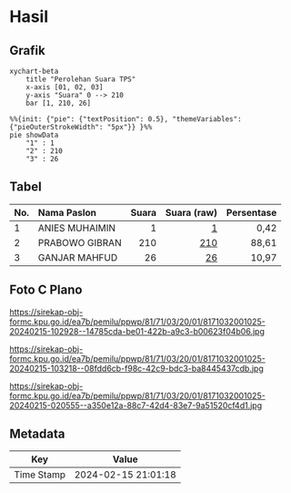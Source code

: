 # Hasil

## Grafik

```mermaid
xychart-beta
    title "Perolehan Suara TPS"
    x-axis [01, 02, 03]
    y-axis "Suara" 0 --> 210
    bar [1, 210, 26]
```

```mermaid
%%{init: {"pie": {"textPosition": 0.5}, "themeVariables": {"pieOuterStrokeWidth": "5px"}} }%%
pie showData
    "1" : 1
    "2" : 210
    "3" : 26
```

## Tabel

| No. | Nama Paslon    | Suara | Suara (raw) | Persentase |
|:--- |:-------------- | -----:| -----------:| ----------:|
| 1   | ANIES MUHAIMIN | 1     | [1][p-1]    | 0,42       |
| 2   | PRABOWO GIBRAN | 210   | [210][p-2]  | 88,61      |
| 3   | GANJAR MAHFUD  | 26    | [26][p-3]   | 10,97      |


[p-1]: https://github.com/gigit-pemilu/pemilu-2024-81-maluku/blob/main/pilpres/hitung-suara/sub/81-maluku/sub/71-kota-ambon/sub/03-baguala/sub/2001-passo/sub/025-tps/sub/paslon-1.txt
[p-2]: https://github.com/gigit-pemilu/pemilu-2024-81-maluku/blob/main/pilpres/hitung-suara/sub/81-maluku/sub/71-kota-ambon/sub/03-baguala/sub/2001-passo/sub/025-tps/sub/paslon-2.txt
[p-3]: https://github.com/gigit-pemilu/pemilu-2024-81-maluku/blob/main/pilpres/hitung-suara/sub/81-maluku/sub/71-kota-ambon/sub/03-baguala/sub/2001-passo/sub/025-tps/sub/paslon-3.txt

## Foto C Plano

https://sirekap-obj-formc.kpu.go.id/ea7b/pemilu/ppwp/81/71/03/20/01/8171032001025-20240215-102928--14785cda-be01-422b-a9c3-b00623f04b06.jpg

https://sirekap-obj-formc.kpu.go.id/ea7b/pemilu/ppwp/81/71/03/20/01/8171032001025-20240215-103218--08fdd6cb-f98c-42c9-bdc3-ba8445437cdb.jpg

https://sirekap-obj-formc.kpu.go.id/ea7b/pemilu/ppwp/81/71/03/20/01/8171032001025-20240215-020555--a350e12a-88c7-42d4-83e7-9a51520cf4d1.jpg


## Metadata

| Key        | Value               |
| ---------- | ------------------- |
| Time Stamp | 2024-02-15 21:01:18 |



